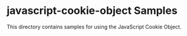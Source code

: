 javascript-cookie-object Samples
================================

This directory contains samples for using the JavaScript Cookie Object. 